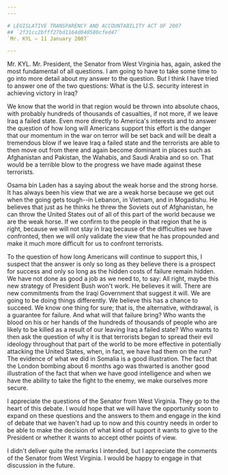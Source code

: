 ```yaml
---
---

# LEGISLATIVE TRANSPARENCY AND ACCOUNTABILITY ACT OF 2007
## `2f31cc2bfff27bd1164d040580cfed47`
`Mr. KYL — 11 January 2007`

---
```



Mr. KYL. Mr. President, the Senator from West Virginia has, again, 
asked the most fundamental of all questions. I am going to have to take 
some time to go into more detail about my answer to the question. But I 
think I have tried to answer one of the two questions: What is the U.S. 
security interest in achieving victory in Iraq?

We know that the world in that region would be thrown into absolute 
chaos, with probably hundreds of thousands of casualties, if not more, 
if we leave Iraq a failed state. Even more directly to America's 
interests and to answer the question of how long will Americans support 
this effort is the danger that our momentum in the war on terror will 
be set back and will be dealt a tremendous blow if we leave Iraq a 
failed state and the terrorists are able to then move out from there 
and again become dominant in places such as Afghanistan and Pakistan, 
the Wahabis, and Saudi Arabia and so on. That would be a terrible blow 
to the progress we have made against these terrorists.

Osama bin Laden has a saying about the weak horse and the strong 
horse. It has always been his view that we are a weak horse because we 
get out when the going gets tough--in Lebanon, in Vietnam, and in 
Mogadishu. He believes that just as he thinks he threw the Soviets out 
of Afghanistan, he can throw the United States out of all of this part 
of the world because we are the weak horse. If we confirm to the people 
in that region that he is right, because we will not stay in Iraq 
because of the difficulties we have confronted, then we will only 
validate the view that he has propounded and make it much more 
difficult for us to confront terrorists.

To the question of how long Americans will continue to support this, 
I suspect that the answer is only so long as they believe there is a 
prospect for success and only so long as the hidden costs of failure 
remain hidden. We have not done as good a job as we need to, to say: 
All right, maybe this new strategy of President Bush won't work. He 
believes it will. There are new commitments from the Iraqi Government 
that suggest it will. We are going to be doing things differently. We 
believe this has a chance to succeed. We know one thing for sure; that 
is, the alternative, withdrawal, is a guarantee for failure. And what 
will that failure bring? Who wants the blood on his or her hands of the 
hundreds of thousands of people who are likely to be killed as a result 
of our leaving Iraq a failed state? Who wants to then ask the question 
of why it is that terrorists began to spread their evil ideology 
throughout that part of the world to be more effective in potentially 
attacking the United States, when, in fact, we have had them on the 
run? The evidence of what we did in Somalia is a good illustration. The 
fact that the London bombing about 6 months ago was thwarted is another 
good illustration of the fact that when we have good intelligence and 
when we have the ability to take the fight to the enemy, we make 
ourselves more secure.

I appreciate the questions of the Senator from West Virginia. They go 
to the heart of this debate. I would hope that we will have the 
opportunity soon to expand on these questions and the answers to them 
and engage in the kind of debate that we haven't had up to now and this 
country needs in order to be able to make the decision of what kind of 
support it wants to give to the President or whether it wants to accept 
other points of view.

I didn't deliver quite the remarks I intended, but I appreciate the 
comments of the Senator from West Virginia. I would be happy to engage 
in that discussion in the future.
